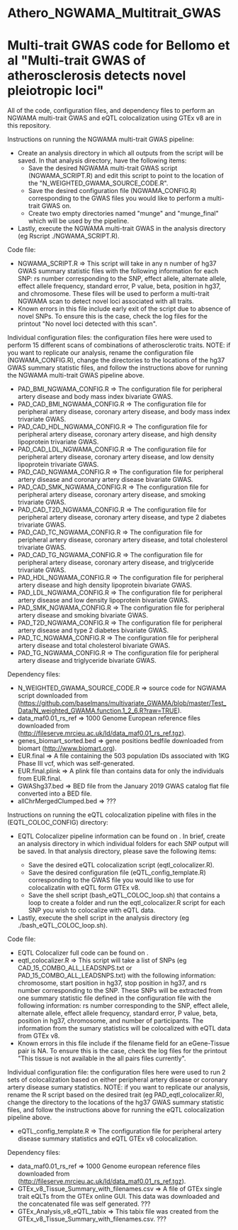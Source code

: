 # Athero_NGWAMA_Multitrait_GWAS
# Multi-trait GWAS code for Bellomo et al "Multi-trait GWAS of atherosclerosis detects novel pleiotropic loci"
All of the code, configuration files, and dependency files to perform an NGWAMA multi-trait GWAS and eQTL colocalization using GTEx v8 are in this repository. 

Instructions on running the NGWAMA multi-trait GWAS pipeline: 
  - Create an analysis directory in which all outputs from the script will be saved. In that analysis directory, have the following items:
    - Save the desired NGWAMA multi-trait GWAS script (NGWAMA_SCRIPT.R) and edit this script to point to the location of the  "N_WEIGHTED_GWAMA_SOURCE_CODE.R". 
    - Save the desired configuration file (NGWAMA_CONFIG.R) corresponding to the GWAS files you would like to perform a multi-trait GWAS on. 
    - Create two empty directories named "munge" and "munge_final" which will be used by the pipeline.  
  - Lastly, execute the NGWAMA multi-trait GWAS in the analysis directory (eg Rscript ./NGWAMA_SCRIPT.R). 

Code file:
  - NGWAMA_SCRIPT.R => This script will take in any n number of hg37 GWAS summary statistic files with the following information for each SNP: rs number corresponding to the SNP, effect allele, alternate allele, effect allele frequency, standard error, P value, beta, position in hg37, and chromosome. These files will be used to perform a multi-trait NGWAMA scan to detect novel loci associated with all traits. 
  - Known errors in this file include early exit of the script due to absence of novel SNPs. To ensure this is the case, check the log files for the printout "No novel loci detected with this scan". 

Individual configuration files: the configuration files here were used to perform 15 different scans of combinations of atherosclerotic traits. NOTE: if you want to replicate our analysis, rename the configuration file (NGWAMA_CONFIG.R), change the directories to the locations of the hg37 GWAS summary statistic files, and follow the instructions above for running the NGWAMA multi-trait GWAS pipeline above. 
  - PAD_BMI_NGWAMA_CONFIG.R => The configuration file for peripheral artery disease and body mass index bivariate GWAS. 
  - PAD_CAD_BMI_NGWAMA_CONFIG.R => The configuration file for peripheral artery disease, coronary artery disease, and body mass index trivariate GWAS. 
  - PAD_CAD_HDL_NGWAMA_CONFIG.R => The configuration file for peripheral artery disease, coronary artery disease, and high density lipoprotein trivariate GWAS. 
  - PAD_CAD_LDL_NGWAMA_CONFIG.R => The configuration file for peripheral artery disease, coronary artery disease, and low density lipoprotein trivariate GWAS. 
  - PAD_CAD_NGWAMA_CONFIG.R => The configuration file for peripheral artery disease and coronary artery disease bivariate GWAS.
  - PAD_CAD_SMK_NGWAMA_CONFIG.R => The configuration file for peripheral artery disease, coronary artery disease, and smoking trivariate GWAS. 
  - PAD_CAD_T2D_NGWAMA_CONFIG.R => The configuration file for peripheral artery disease, coronary artery disease, and type 2 diabetes trivariate GWAS. 
  - PAD_CAD_TC_NGWAMA_CONFIG.R => The configuration file for peripheral artery disease, coronary artery disease, and total cholesterol trivariate GWAS. 
  - PAD_CAD_TG_NGWAMA_CONFIG.R => The configuration file for peripheral artery disease, coronary artery disease, and triglyceride trivariate GWAS. 
  - PAD_HDL_NGWAMA_CONFIG.R => The configuration file for peripheral artery disease and high density lipoprotein bivariate GWAS. 
  - PAD_LDL_NGWAMA_CONFIG.R => The configuration file for peripheral artery disease and low density lipoprotein bivariate GWAS. 
  - PAD_SMK_NGWAMA_CONFIG.R => The configuration file for peripheral artery disease and smoking bivariate GWAS. 
  - PAD_T2D_NGWAMA_CONFIG.R => The configuration file for peripheral artery disease and type 2 diabetes bivariate GWAS. 
  - PAD_TC_NGWAMA_CONFIG.R => The configuration file for peripheral artery disease and total cholesterol bivariate GWAS. 
  - PAD_TG_NGWAMA_CONFIG.R => The configuration file for peripheral artery disease and triglyceride bivariate GWAS. 

Dependency files:
  - N_WEIGHTED_GWAMA_SOURCE_CODE.R => source code for NGWAMA script downloaded from (https://github.com/baselmans/multivariate_GWAMA/blob/master/Test_Data/N_weighted_GWAMA.function.1_2_6.R?raw=TRUE).
  - data_maf0.01_rs_ref => 1000 Genome European reference files downloaded from (http://fileserve.mrcieu.ac.uk/ld/data_maf0.01_rs_ref.tgz). 
  - genes_biomart_sorted.bed => gene positions bedfile downloaded from biomart (http://www.biomart.org).  
  - EUR.final => A file containing the 503 population IDs associated with 1KG Phase III vcf, which was self-generated. 
  - EUR.final.plink => A plink file than contains data for only the individuals from EUR.final. 
  - GWAShg37.bed => BED file from the January 2019 GWAS catalog flat file converted into a BED file. 
  - allChrMergedClumped.bed => ???


  
Instructions on running the eQTL colocalization pipeline with files in the (EQTL_COLOC_CONFIG) directory:
  - EQTL Colocalizer pipeline information can be found on <brian github link>. In brief, create an analysis directory in which individual folders for each SNP output will be saved. In that analysis directory, please save the following items:
    - Save the desired eQTL colocalization script (eqtl_colocalizer.R). 
    - Save the desired configuration file (eQTL_config_template.R) corresponding to the GWAS file you would like to use for colocalizatin with eQTL form GTEx v8.
    - Save the shell script (bash_eQTL_COLOC_loop.sh) that contains a loop to create a folder and run the eqtl_colocalizer.R script for each SNP you wish to colocalize with eQTL data.  
- Lastly, execute the shell script in the analysis directory (eg ./bash_eQTL_COLOC_loop.sh). 
  
Code file:
  - EQTL Colocalizer full code can be found on <brian github link>. 
  - eqtl_colocalizer.R => This script will take a list of SNPs (eg CAD_15_COMBO_ALL_LEADSNPS.txt or PAD_15_COMBO_ALL_LEADSNPS.txt) with the following information: chromosome, start position in hg37, stop position in hg37, and rs number corresponding to the SNP. These SNPs will be extracted from one summary statistic file defined in the configuration file with the following information: rs number corresponding to the SNP, effect allele, alternate allele, effect allele frequency, standard error, P value, beta, position in hg37, chromosome, and number of participants. The information from the sumary statistics will be colocalized with eQTL data from GTEx v8. 
  - Known errors in this file include if the filename field for an eGene-Tissue pair is NA. To ensure this is the case, check the log files for the printout "This tissue is not available in the all pairs files currently". 

Individual configuration file: the configuration files here were used to run 2 sets of colocalization based on either peripheral artery disease or coronary artery disease sumary statistics. NOTE: if you want to replicate our analysis, rename the R script based on the desired trait (eg PAD_eqtl_colocalizer.R), change the directory to the locations of the hg37 GWAS summary statistic files, and follow the instructions above for running the eQTL colocalization pipeline above. 
  - eQTL_config_template.R => The configuration file for peripheral artery disease summary statistics and eQTL GTEx v8 colocalization. 

Dependency files:
  - data_maf0.01_rs_ref => 1000 Genome european reference files downloaded from (http://fileserve.mrcieu.ac.uk/ld/data_maf0.01_rs_ref.tgz). 
  - GTEx_v8_Tissue_Summary_with_filenames.csv => A file of GTEx single trait eQLTs from the GTEx online GUI. This data was downloaded and the concatenated file was self generated. ???
  - GTEx_Analysis_v8_eQTL_tabix => This tabix file was created from the GTEx_v8_Tissue_Summary_with_filenames.csv. ???
  


  
  
